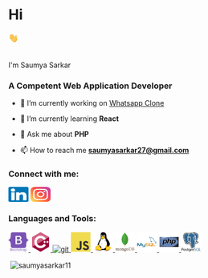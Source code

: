 <h1>Hi <h6><img src="https://raw.githubusercontent.com/ABSphreak/ABSphreak/master/gifs/Hi.gif" width="20px"></h6> I'm Saumya Sarkar</h1>
<h3>A Competent Web Application Developer</h3>

- 🔭 I’m currently working on <a href="https://github.com/saumyasarkar11/whatsapp-clone" target="_blank">Whatsapp Clone</a>

- 🌱 I’m currently learning **React**

- 💬 Ask me about **PHP**

- 📫 How to reach me **saumyasarkar27@gmail.com**

<h3 align="left">Connect with me:</h3>
<p align="left">
<a href="https://linkedin.com/in/saumya-sarkar-3966791b8" target="blank"><img align="center" src="linkedin.svg" alt="saumya-sarkar-3966791b8" height="30" width="40" /></a>
<a href="https://instagram.com/saumya_sarkar11" target="blank"><img align="center" src="instagram.svg" alt="saumya_sarkar11" height="30" width="40" /></a>
</p>

<h3 align="left">Languages and Tools:</h3>
<p align="left"> <a href="https://getbootstrap.com" target="_blank"> <img src="https://raw.githubusercontent.com/devicons/devicon/master/icons/bootstrap/bootstrap-plain-wordmark.svg" alt="bootstrap" width="40" height="40"/> </a> <a href="https://www.w3schools.com/cpp/" target="_blank"> <img src="https://raw.githubusercontent.com/devicons/devicon/master/icons/cplusplus/cplusplus-original.svg" alt="cplusplus" width="40" height="40"/> </a> <a href="https://git-scm.com/" target="_blank"> <img src="https://www.vectorlogo.zone/logos/git-scm/git-scm-icon.svg" alt="git" width="40" height="40"/> </a> <a href="https://developer.mozilla.org/en-US/docs/Web/JavaScript" target="_blank"> <img src="https://raw.githubusercontent.com/devicons/devicon/master/icons/javascript/javascript-original.svg" alt="javascript" width="40" height="40"/> </a> <a href="https://www.linux.org/" target="_blank"> <img src="https://raw.githubusercontent.com/devicons/devicon/master/icons/linux/linux-original.svg" alt="linux" width="40" height="40"/> </a> <a href="https://www.mongodb.com/" target="_blank"> <img src="https://raw.githubusercontent.com/devicons/devicon/master/icons/mongodb/mongodb-original-wordmark.svg" alt="mongodb" width="40" height="40"/> </a> <a href="https://www.mysql.com/" target="_blank"> <img src="https://raw.githubusercontent.com/devicons/devicon/master/icons/mysql/mysql-original-wordmark.svg" alt="mysql" width="40" height="40"/> </a> <a href="https://www.php.net" target="_blank"> <img src="https://raw.githubusercontent.com/devicons/devicon/master/icons/php/php-original.svg" alt="php" width="40" height="40"/> </a> <a href="https://www.postgresql.org" target="_blank"> <img src="https://raw.githubusercontent.com/devicons/devicon/master/icons/postgresql/postgresql-original-wordmark.svg" alt="postgresql" width="40" height="40"/> </a> </p>

<p>&nbsp;<img align="center" src="https://github-readme-stats.vercel.app/api?username=saumyasarkar11&show_icons=true&theme=radical&count_private=true&hide=stars&locale=en" alt="saumyasarkar11" /></p>
